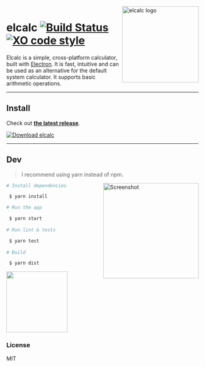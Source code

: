 <img src="https://raw.githubusercontent.com/elcalc/elcalc/master/logo.png" alt="elcalc logo" align="right" width="200">

# elcalc  [![Build Status](https://travis-ci.org/elcalc/elcalc.svg?branch=master)](https://travis-ci.org/elcalc/elcalc) [![XO code style](https://img.shields.io/badge/code_style-XO-5ed9c7.svg)](https://github.com/xojs/xo)

Elcalc is a simple, cross-platform calculator, built with [Electron](https://electronjs.org/). It is fast, intuitive and can be used as an alternative for the default system calculator. It supports basic arithmetic operations.

---

## Install

Check out [**the latest release**](https://github.com/elcalc/elcalc/releases/latest).

[![Download elcalc](https://a.fsdn.com/con/app/sf-download-button)](https://sourceforge.net/projects/elcalc-electron/files/latest/download)

---

## Dev

> I recommend using yarn instead of npm.

<img src="https://imgur.com/GDDQFfJ.png" alt="Screenshot" align="right" width="250"></a>

``` bash
# Install dependencies

 $ yarn install

# Run the app

 $ yarn start
 
# Run lint & tests

 $ yarn test
 
# Build 

 $ yarn dist
```
<a href="https://www.patreon.com/akepinski">
	<img src="https://c5.patreon.com/external/logo/become_a_patron_button@2x.png" width="160">
</a>

### License

MIT
